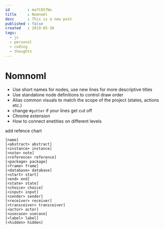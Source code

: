 ```yaml
---
id        : ma7C857Wu
title     : Nomnoml
desc      : This is a new post
published : false
created   : 2019-05-30
tags:
  - js
  - personal
  - coding
  - thoughts
---
```


# Nomnoml

- Use short names for nodes, use new lines for more descriptive titles
- Use standalone node definitions to control draw order
- Alias common visuals to match the scope of the project (states, actions etc.)
- change `#gutter` if your lines get cut off
- Chrome extension
- How to connect enetities on different levels



add refence chart

```nomnoml
[name]
[<abstract> abstract]
[<instance> instance]
[<note> note]
[<reference> reference]
[<package> package]
[<frame> frame]
[<database> database]
[<start> start]
[<end> end]
[<state> state]
[<choice> choice]
[<input> input]
[<sender> sender]
[<receiver> receiver]
[<transceiver> transceiver]
[<actor> actor]
[<usecase> usecase]
[<label> label]
[<hidden> hidden]

```